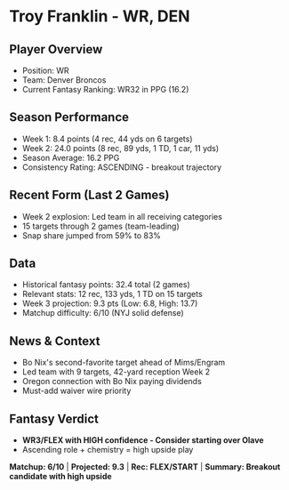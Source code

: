 # Troy Franklin - WR, DEN

## Player Overview
- Position: WR
- Team: Denver Broncos
- Current Fantasy Ranking: WR32 in PPG (16.2)

## Season Performance
- Week 1: 8.4 points (4 rec, 44 yds on 6 targets)
- Week 2: 24.0 points (8 rec, 89 yds, 1 TD, 1 car, 11 yds)
- Season Average: 16.2 PPG
- Consistency Rating: ASCENDING - breakout trajectory

## Recent Form (Last 2 Games)
- Week 2 explosion: Led team in all receiving categories
- 15 targets through 2 games (team-leading)
- Snap share jumped from 59% to 83%

## Data
- Historical fantasy points: 32.4 total (2 games)
- Relevant stats: 12 rec, 133 yds, 1 TD on 15 targets
- Week 3 projection: 9.3 pts (Low: 6.8, High: 13.7)
- Matchup difficulty: 6/10 (NYJ solid defense)

## News & Context
- Bo Nix's second-favorite target ahead of Mims/Engram
- Led team with 9 targets, 42-yard reception Week 2
- Oregon connection with Bo Nix paying dividends
- Must-add waiver wire priority

## Fantasy Verdict
- **WR3/FLEX with HIGH confidence - Consider starting over Olave**
- Ascending role + chemistry = high upside play

**Matchup: 6/10** | **Projected: 9.3** | **Rec: FLEX/START** | **Summary: Breakout candidate with high upside**